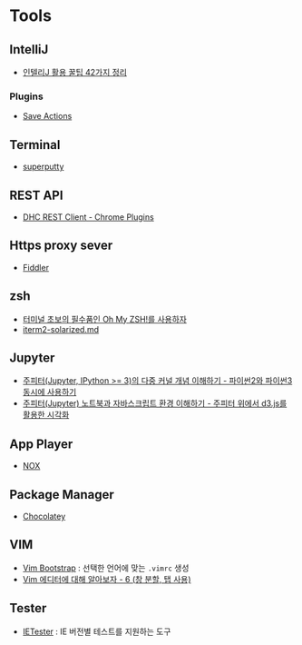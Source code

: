 # Tools

## IntelliJ

* [인텔리J 활용 꿀팁 42가지 정리](http://www.popit.kr/%EC%9D%B8%ED%85%94%EB%A6%ACj-%ED%99%9C%EC%9A%A9-%EA%BF%80%ED%8C%81-42%EA%B0%80%EC%A7%80-%EC%A0%95%EB%A6%AC/)

### Plugins

* [Save Actions](https://plugins.jetbrains.com/plugin/7642)

## Terminal

* [superputty](https://code.google.com/archive/p/superputty/)

## REST API

* [DHC REST Client - Chrome Plugins](https://chrome.google.com/webstore/detail/dhc-rest-client/aejoelaoggembcahagimdiliamlcdmfm)

## Https proxy sever

* [Fiddler](http://www.telerik.com/fiddler)

## zsh

* [터미널 초보의 필수품인 Oh My ZSH!를 사용하자](https://nolboo.kim/blog/2015/08/21/oh-my-zsh/)
* [iterm2-solarized.md](https://gist.github.com/kevin-smets/8568070)

## Jupyter

* [주피터(Jupyter, IPython >= 3)의 다중 커널 개념 이해하기 - 파이썬2와 파이썬3 동시에 사용하기](http://blog.nacyot.com/articles/2015-05-08-jupyter-multiple-pythons/)
* [주피터(Jupyter) 노트북과 자바스크립트 환경 이해하기 - 주피터 위에서 d3.js를 활용한 시각화](http://blog.nacyot.com/articles/2015-05-21-d3js-in-jupyter/)

## App Player

* [NOX](https://www.bignox.com/kr#p1)

## Package Manager

* [Chocolatey](https://chocolatey.org/)

## VIM

* [Vim Bootstrap](http://www.vim-bootstrap.com/) : 선택한 언어에 맞는 `.vimrc` 생성
* [Vim 에디터에 대해 알아보자 - 6 (창 분할, 탭 사용)](http://jangpd007.tistory.com/13)

## Tester

* [IETester](http://www.my-debugbar.com/wiki/IETester/HomePage) : IE 버전별 테스트를 지원하는 도구